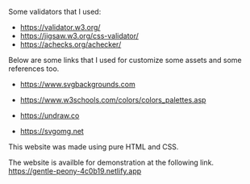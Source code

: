 Some validators that I used:
- https://validator.w3.org/
- https://jigsaw.w3.org/css-validator/
- https://achecks.org/achecker/

Below are some links that I used for customize some assets and some references too.

- https://www.svgbackgrounds.com

- https://www.w3schools.com/colors/colors_palettes.asp

- https://undraw.co

- https://svgomg.net

This website was made using pure HTML and CSS.

The website is availble for demonstration at the following link.
https://gentle-peony-4c0b19.netlify.app